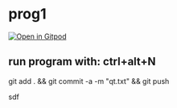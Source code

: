 # prog1

[![Open in Gitpod](https://gitpod.io/button/open-in-gitpod.svg)](https://gitpod.io/#https://github.com/barni363hun/prog1)

## run program with: ctrl+alt+N

git add . && git commit -a -m "qt.txt" && git push

sdf
